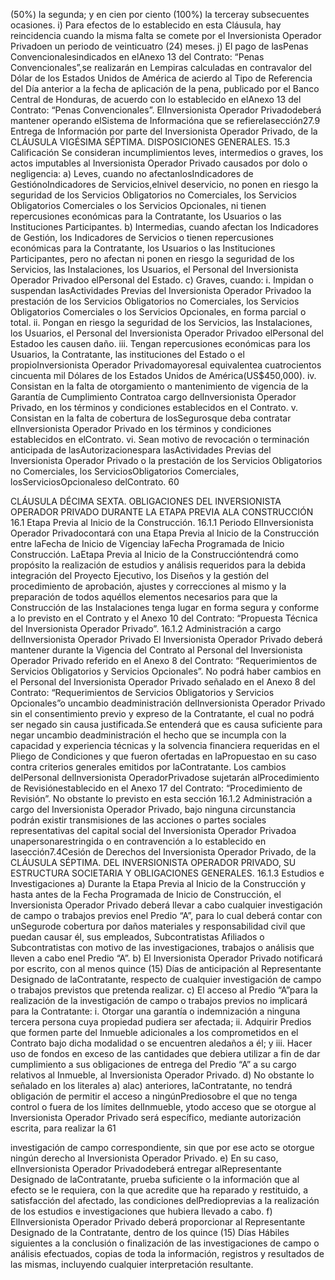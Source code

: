 (50%) la segunda; y en cien por ciento (100%) la terceray subsecuentes ocasiones.
i) Para efectos de lo establecido en esta Cláusula, hay reincidencia cuando la misma falta se comete por el
Inversionista Operador Privadoen un periodo de veinticuatro (24) meses.
j) El pago de lasPenas Convencionalesindicados en elAnexo 13 del Contrato: “Penas Convencionales”,se
realizarán en Lempiras calculadas en contravalor del Dólar de los Estados Unidos de América de acierdo al
Tipo de Referencia del Día anterior a la fecha de aplicación de la pena, publicado por el Banco Central de
Honduras, de acuerdo con lo establecido en elAnexo 13 del Contrato: “Penas Convencionales”.
ElInversionista Operador Privadodeberá mantener operando elSistema de Informacióna que se refierelasección27.9
Entrega de Información por parte del Inversionista Operador Privado, de la CLÁUSULA VIGÉSIMA SÉPTIMA.
DISPOSICIONES GENERALES.
15.3 Calificación
Se consideran incumplimientos leves, intermedios o graves, los actos imputables al Inversionista Operador Privado
causados por dolo o negligencia:
a) Leves, cuando no afectanlosIndicadores de GestiónoIndicadores de Servicios,elnivel deservicio, no ponen
en riesgo la seguridad de los Servicios Obligatorios no Comerciales, los Servicios Obligatorios Comerciales o
los Servicios Opcionales, ni tienen repercusiones económicas para la Contratante, los Usuarios o las
Instituciones Participantes.
b) Intermedias, cuando afectan los Indicadores de Gestión, los Indicadores de Servicios o tienen repercusiones
económicas para la Contratante, los Usuarios o las Instituciones Participantes, pero no afectan ni ponen en
riesgo la seguridad de los Servicios, las Instalaciones, los Usuarios, el Personal del Inversionista Operador
Privadoo elPersonal del Estado.
c) Graves, cuando:
i. Impidan o suspendan lasActividades Previas del Inversionista Operador Privadoo la prestación de los
Servicios Obligatorios no Comerciales, los Servicios Obligatorios Comerciales o los Servicios
Opcionales, en forma parcial o total.
ii. Pongan en riesgo la seguridad de los Servicios, las Instalaciones, los Usuarios, el Personal del
Inversionista Operador Privadoo elPersonal del Estadoo les causen daño.
iii. Tengan repercusiones económicas para los Usuarios, la Contratante, las instituciones del Estado o el
propioInversionista Operador Privadomayoresal equivalentea cuatrocientos cincuenta mil Dólares de
los Estados Unidos de América(US$450,000).
iv. Consistan en la falta de otorgamiento o mantenimiento de vigencia de la Garantía de Cumplimiento
Contratoa cargo delInversionista Operador Privado, en los términos y condiciones establecidos en el
Contrato.
v. Consistan en la falta de cobertura de losSegurosque deba contratar elInversionista Operador Privado
en los términos y condiciones establecidos en elContrato.
vi. Sean motivo de revocación o terminación anticipada de lasAutorizacionespara lasActividades Previas
del Inversionista Operador Privado o la prestación de los Servicios Obligatorios no Comerciales, los
ServiciosObligatorios Comerciales, losServiciosOpcionaleso delContrato.
60

CLÁUSULA DÉCIMA SEXTA. OBLIGACIONES DEL INVERSIONISTA OPERADOR PRIVADO DURANTE LA ETAPA
PREVIA ALA CONSTRUCCIÓN
16.1 Etapa Previa al Inicio de la Construcción.
16.1.1 Periodo
ElInversionista Operador Privadocontará con una Etapa Previa al Inicio de la Construcción entre laFecha de Inicio de
Vigenciay laFecha Programada de Inicio Construcción.
LaEtapa Previa al Inicio de la Construccióntendrá como propósito la realización de estudios y análisis requeridos para la
debida integración del Proyecto Ejecutivo, los Diseños y la gestión del procedimiento de aprobación, ajustes y
correcciones al mismo y la preparación de todos aquéllos elementos necesarios para que la Construcción de las
Instalaciones tenga lugar en forma segura y conforme a lo previsto en el Contrato y el Anexo 10 del Contrato:
“Propuesta Técnica del Inversionista Operador Privado”.
16.1.2 Administración a cargo delInversionista Operador Privado
El Inversionista Operador Privado deberá mantener durante la Vigencia del Contrato al Personal del Inversionista
Operador Privado referido en el Anexo 8 del Contrato: “Requerimientos de Servicios Obligatorios y Servicios
Opcionales”.
No podrá haber cambios en el Personal del Inversionista Operador Privado señalado en el Anexo 8 del Contrato:
“Requerimientos de Servicios Obligatorios y Servicios Opcionales”o uncambio deadministración delInversionista
Operador Privado sin el consentimiento previo y expreso de la Contratante, el cual no podrá ser negado sin causa
justificada.Se entenderá que es causa suficiente para negar uncambio deadministración el hecho que se incumpla con
la capacidad y experiencia técnicas y la solvencia financiera requeridas en el Pliego de Condiciones y que fueron
ofertadas en laPropuestao en su caso contra criterios generales emitidos por laContratante. Los cambios delPersonal
delInversionista OperadorPrivadose sujetarán alProcedimiento de Revisiónestablecido en el Anexo 17 del Contrato:
“Procedimiento de Revisión”.
No obstante lo previsto en esta sección 16.1.2 Administración a cargo del Inversionista Operador Privado, bajo
ninguna circunstancia podrán existir transmisiones de las acciones o partes sociales representativas del capital social del
Inversionista Operador Privadoa unapersonarestringida o en contravención a lo establecido en lasección7.4Cesión
de Derechos del Inversionista Operador Privado, de la CLÁUSULA SÉPTIMA. DEL INVERSIONISTA OPERADOR
PRIVADO, SU ESTRUCTURA SOCIETARIA Y OBLIGACIONES GENERALES.
16.1.3 Estudios e Investigaciones
a) Durante la Etapa Previa al Inicio de la Construcción y hasta antes de la Fecha Programada de Inicio de
Construcción, el Inversionista Operador Privado deberá llevar a cabo cualquier investigación de campo o
trabajos previos enel Predio “A”, para lo cual deberá contar con unSegurode cobertura por daños materiales
y responsabilidad civil que puedan causar él, sus empleados, Subcontratistas Afiliados o Subcontratistas con
motivo de las investigaciones, trabajos o análisis que lleven a cabo enel Predio “A”.
b) El Inversionista Operador Privado notificará por escrito, con al menos quince (15) Días de anticipación al
Representante Designado de laContratante, respecto de cualquier investigación de campo o trabajos previstos
que pretenda realizar.
c) El acceso al Predio “A”para la realización de la investigación de campo o trabajos previos no implicará para la
Contratante:
i. Otorgar una garantía o indemnización a ninguna tercera persona cuya propiedad pudiera ser afectada;
ii. Adquirir Predios que formen parte del Inmueble adicionales a los comprometidos en el Contrato bajo
dicha modalidad o se encuentren aledaños a él; y
iii. Hacer uso de fondos en exceso de las cantidades que debiera utilizar a fin de dar cumplimiento a sus
obligaciones de entrega del Predio “A” a su cargo relativos al Inmueble, al Inversionista Operador
Privado.
d) No obstante lo señalado en los literales a) alac) anteriores, laContratante, no tendrá obligación de permitir el
acceso a ningúnPrediosobre el que no tenga control o fuera de los límites delInmueble, ytodo acceso que se
otorgue al Inversionista Operador Privado será específico, mediante autorización escrita, para realizar la
61

investigación de campo correspondiente, sin que por ese acto se otorgue ningún derecho al Inversionista
Operador Privado.
e) En su caso, elInversionista Operador Privadodeberá entregar alRepresentante Designado de laContratante,
prueba suficiente o la información que al efecto se le requiera, con la que acredite que ha reparado y restituido,
a satisfacción del afectado, las condiciones delPredioprevias a la realización de los estudios e investigaciones
que hubiera llevado a cabo.
f) ElInversionista Operador Privado deberá proporcionar al Representante Designado de la Contratante, dentro
de los quince (15) Días Hábiles siguientes a la conclusión o finalización de las investigaciones de campo o
análisis efectuados, copias de toda la información, registros y resultados de las mismas, incluyendo cualquier
interpretación resultante.
